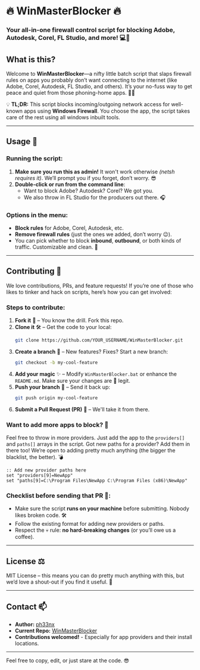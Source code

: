 # 🔥 WinMasterBlocker 🔥

### Your all-in-one firewall control script for blocking Adobe, Autodesk, Corel, FL Studio, and more! 💻🚫

## What is this?

Welcome to **WinMasterBlocker**—a nifty little batch script that slaps firewall rules on apps you probably don’t want connecting to the internet (like Adobe, Corel, Autodesk, FL Studio, and others). It’s your no-fuss way to get peace and quiet from those phoning-home apps. 🚫📡

💡 **TL;DR:** This script blocks incoming/outgoing network access for well-known apps using **Windows Firewall**. You choose the app, the script takes care of the rest using all windows inbuilt tools.

---

## Usage 📜

### Running the script:

1. **Make sure you run this as admin!** It won't work otherwise _(netsh requires it)_. We’ll prompt you if you forget, don’t worry. 😎
2. **Double-click or run from the command line**:
   - Want to block Adobe? Autodesk? Corel? We got you.
   - We also throw in FL Studio for the producers out there. 🎧

### Options in the menu:

- **Block rules** for Adobe, Corel, Autodesk, etc.
- **Remove firewall rules** (just the ones we added, don’t worry 😉).
- You can pick whether to block **inbound**, **outbound**, or both kinds of traffic. Customizable and clean. 💪

---

## Contributing 👾

We love contributions, PRs, and feature requests! If you’re one of those who likes to tinker and hack on scripts, here’s how you can get involved:

### Steps to contribute:

1. **Fork it** 🍴 – You know the drill. Fork this repo.
2. **Clone it** 🛠️ – Get the code to your local:
   ```bash
   git clone https://github.com/YOUR_USERNAME/WinMasterBlocker.git
   ```
3. **Create a branch** 🌿 – New features? Fixes? Start a new branch:
   ```bash
   git checkout -b my-cool-feature
   ```
4. **Add your magic** ✨ – Modify `WinMasterBlocker.bat` or enhance the `README.md`. Make sure your changes are 💯 legit.
5. **Push your branch** 🚀 – Send it back up:
   ```bash
   git push origin my-cool-feature
   ```
6. **Submit a Pull Request (PR)** 🤙 – We'll take it from there.

### Want to add more apps to block? 🛑

Feel free to throw in more providers. Just add the app to the `providers[]` and `paths[]` arrays in the script. Got new paths for a provider? Add them in there too! We’re open to adding pretty much anything (the bigger the blacklist, the better). 💣

```batch
:: Add new provider paths here
set "providers[9]=NewApp"
set "paths[9]=C:\Program Files\NewApp C:\Program Files (x86)\NewApp"
```

### Checklist before sending that PR 🚧:

- Make sure the script **runs on your machine** before submitting. Nobody likes broken code. 🛠️
- Follow the existing format for adding new providers or paths.
- Respect the 💀 rule: **no hard-breaking changes** (or you’ll owe us a coffee).

---

## License ⚖️

MIT License – this means you can do pretty much anything with this, but we’d love a shout-out if you find it useful. 🎉

---

## Contact 📫

- **Author:** [ph33nx](https://github.com/ph33nx)
- **Current Repo:** [WinMasterBlocker](https://github.com/ph33nx/WinMasterBlocker)
- **Contributions welcomed!** - Especially for app providers and their install locations.

---

Feel free to copy, edit, or just stare at the code. 😎
